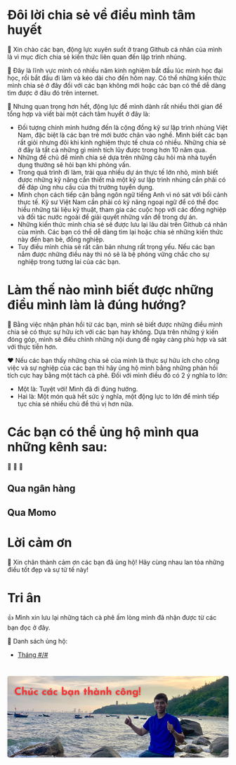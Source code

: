 # Đôi lời chia sẻ về điều mình tâm huyết
:loudspeaker: Xin chào các bạn, động lực xuyên suốt ở trang Github cá nhân của mình là vì mục đích chia sẻ kiến thức liên quan đến lập trình nhúng.

:rocket: Đây là lĩnh vực mình có nhiều năm kinh nghiệm bắt đầu lúc mình học đại học, rồi bắt đầu đi làm và kéo dài cho đến hôm nay. Có thể những kiến thức mình chia sẻ ở đây đối với các bạn không mới hoặc các bạn có thể dễ dàng tìm được ở đâu đó trên internet. 

:dart: Nhưng quan trọng hơn hết, động lực để mình dành rất nhiều thời gian để tổng hợp và viết bài một cách tâm huyết ở đây là:
* Đối tượng chính mình hướng đến là cộng đồng kỹ sư lập trình nhúng Việt Nam, đặc biệt là các bạn trẻ mới bước chân vào nghề. Mình biết các bạn rất giỏi nhưng đôi khi kinh nghiệm thực tế chưa có nhiều. Những chia sẻ ở đây là tất cả những gì mình tích lũy được trong hơn 10 năm qua.
* Những đề chủ đề mình chia sẻ dựa trên những câu hỏi mà nhà tuyển dụng thường sẽ hỏi bạn khi phỏng vấn.
* Trong quá trình đi làm, trải qua nhiều dự án thực tế lớn nhỏ, mình biết được những kỹ năng cần thiết mà một kỹ sư lập trình nhúng cần phải có để đáp ứng nhu cầu của thị trường tuyển dụng.
* Mình chọn cách tiếp cận bằng ngôn ngữ tiếng Anh vì nó sát với bối cảnh thực tế. Kỹ sư Việt Nam cần phải có kỹ năng ngoại ngữ để có thể đọc hiểu những tài liệu kỹ thuật, tham gia các cuộc họp với các đồng nghiệp và đối tác nước ngoài để giải quyết những vấn đề trong dự án.
* Những kiến thức mình chia sẻ sẽ được lưu lại lâu dài trên Github cá nhân của mình. Các bạn có thể dễ dàng tìm lại hoặc chia sẻ những kiến thức này đến bạn bè, đồng nghiệp.
* Tuy điều mình chia sẻ rất căn bản nhưng rất trọng yếu. Nếu các bạn nắm được những điều này thì nó sẽ là bệ phóng vững chắc cho sự nghiệp trong tương lai của các bạn.

# Làm thế nào mình biết được những điều mình làm là đúng hướng?
:incoming_envelope: Bằng việc nhận phản hồi từ các bạn, mình sẽ biết được những điều mình chia sẻ có thực sự hữu ích với các bạn hay không. Dựa trên những ý kiến đóng góp, mình sẽ điều chỉnh những nội dung để ngày càng phù hợp và sát với thực tiễn hơn.

:heart: Nếu các bạn thấy những chia sẻ của mình là thực sự hữu ích cho công việc và sự nghiệp của các bạn thì hãy ủng hộ mình bằng những phản hồi tích cực hay bằng một tách cà phê. Đối với mình điều đó có 2 ý nghĩa to lớn:
* Một là: Tuyệt vời! Mình đã đi đúng hướng.
* Hai là: Một món quà hết sức ý nghĩa, một động lực to lớn để mình tiếp tục chia sẻ nhiều chủ đề thú vị hơn nữa.

# Các bạn có thể ủng hộ mình qua những kênh sau:
:gift: :gift: :gift:
## Qua ngân hàng

## Qua Momo

# Lời cảm ơn
:pray: Xin chân thành cảm ơn các bạn đã ủng hộ! Hãy cùng nhau lan tỏa những điều tốt đẹp và sự tử tế này!

# Tri ân
:thumbsup: Mình xin lưu lại những tách cà phê ấm lòng mình đã nhận được từ các bạn đọc ở đây.

:bookmark_tabs: Danh sách ủng hộ:

* [Tháng #/#](/e/)

#
<p align="center">
  <a href="https://github.com/HoThienAi/" title="Ho Thien Ai">
    <img src="/assets/images/wish-you-success.png" title="Ho Thien Ai" style="width: 100vw; min-width: 200px"/>
  </a>
</p>